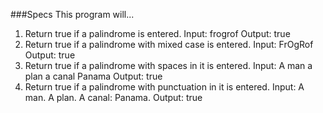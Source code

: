 ###Specs
This program will...
1. Return true if a palindrome is entered.
  Input: frogrof
  Output: true
2. Return true if a palindrome with mixed case is entered.
  Input: FrOgRof
  Output: true
3. Return true if a palindrome with spaces in it is entered.
  Input: A man a plan a canal Panama
  Output: true
4. Return true if a palindrome with punctuation in it is entered.
  Input: A man. A plan. A canal: Panama.
  Output: true
  
